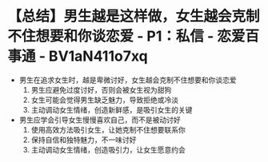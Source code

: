 # 【总结】男生越是这样做，女生越会克制不住想要和你谈恋爱 - P1：私信 - 恋爱百事通 - BV1aN411o7xq

-   男生在追求女生时，越是卑微讨好，女生越会克制不住想要和你谈恋爱
    1.  男生应避免过度讨好，否则会被女生视为甜狗
    2.  女生可能会觉得男生缺乏魅力，导致拒绝或冷淡
    3.  主动调动女生情绪，创造新鲜感，是吸引女生的关键
-   男生应学会引导女生慢慢喜欢自己，而不是被动讨好
    1.  使用高效方法吸引女生，让她克制不住想要联系你
    2.  保持自信和独特魅力，不一味讨好
    3.  主动调动女生情绪，创造吸引力，让女生愿意约会